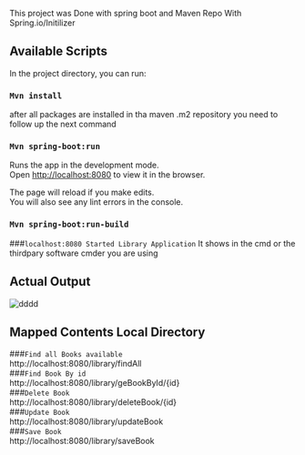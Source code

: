 ﻿This project was Done with spring boot and Maven Repo With Spring.io/Initilizer

## Available Scripts

In the project directory, you can run:

### `Mvn install`
after all packages are installed in tha maven .m2 repository you need to follow up the next command

### `Mvn spring-boot:run`
Runs the app in the development mode.<br>
Open [http://localhost:8080](http://localhost:8080) to view it in the browser.

The page will reload if you make edits.<br>
You will also see any lint errors in the console.

### `Mvn spring-boot:run-build`

###`localhost:8080 Started Library Application`
It shows in the cmd or the thirdpary software cmder you are using

## Actual Output
![dddd](https://user-images.githubusercontent.com/30531450/56878260-cc6ba980-6a70-11e9-80d8-6ad56e2f4891.PNG)
## Mapped Contents Local Directory

###`Find all Books available`<br/>
http://localhost:8080/library/findAll<br/>
###`Find Book By id`<br/>
http://localhost:8080/library/geBookById/{id}<br/>
###`Delete Book`<br/>
http://localhost:8080/library/deleteBook/{id}<br/>
###`Update Book`<br/>
http://localhost:8080/library/updateBook<br/>
###`Save Book`<br/>
http://localhost:8080/library/saveBook<br/>
